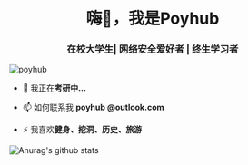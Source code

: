 <h1 align="center">嗨👋，我是Poyhub</h1>
<h3 align="center">在校大学生| 网络安全爱好者 | 终生学习者</h3>

<p align="left"> <img src="https://komarev.com/ghpvc/?username=poyhub&label=Profile%20views&color=0e75b6&style=flat" alt="poyhub" /> </p>

- 🌱 我正在**考研中...**

- 📫 如何联系我 **poyhub @outlook.com**

- ⚡ 我喜欢**健身、挖洞、历史、旅游**

![Anurag's github stats](https://github-readme-stats.vercel.app/api?username=hsiangfeng)

